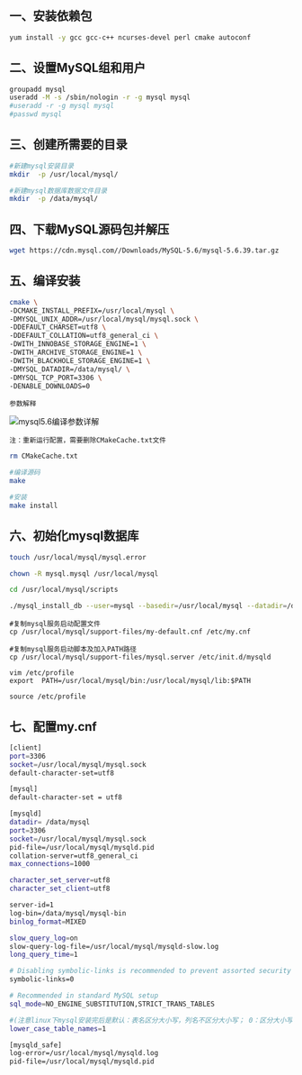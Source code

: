 ## 一、安装依赖包
```bash
yum install -y gcc gcc-c++ ncurses-devel perl cmake autoconf 
```

## 二、设置MySQL组和用户
```bash
groupadd mysql
useradd -M -s /sbin/nologin -r -g mysql mysql    
#useradd -r -g mysql mysql
#passwd mysql
```

## 三、创建所需要的目录
```bash
#新建mysql安装目录
mkdir  -p /usr/local/mysql/

#新建mysql数据库数据文件目录
mkdir  -p /data/mysql/
```

## 四、下载MySQL源码包并解压
```bash
wget https://cdn.mysql.com//Downloads/MySQL-5.6/mysql-5.6.39.tar.gz
```

## 五、编译安装
```bash
cmake \
-DCMAKE_INSTALL_PREFIX=/usr/local/mysql \
-DMYSQL_UNIX_ADDR=/usr/local/mysql/mysql.sock \
-DDEFAULT_CHARSET=utf8 \
-DDEFAULT_COLLATION=utf8_general_ci \
-DWITH_INNOBASE_STORAGE_ENGINE=1 \
-DWITH_ARCHIVE_STORAGE_ENGINE=1 \
-DWITH_BLACKHOLE_STORAGE_ENGINE=1 \
-DMYSQL_DATADIR=/data/mysql/ \
-DMYSQL_TCP_PORT=3306 \
-DENABLE_DOWNLOADS=0
```
    参数解释
 ![mysql5.6编译参数详解](https://github.com/Lancger/opslinux/blob/master/images/mysql5.6-make.png)
    
    注：重新运行配置，需要删除CMakeCache.txt文件

```bash
rm CMakeCache.txt
```
```bash
#编译源码
make

#安装
make install
```
## 六、初始化mysql数据库
```bash
touch /usr/local/mysql/mysql.error

chown -R mysql.mysql /usr/local/mysql

cd /usr/local/mysql/scripts

./mysql_install_db --user=mysql --basedir=/usr/local/mysql --datadir=/data/mysql
```
    #复制mysql服务启动配置文件
    cp /usr/local/mysql/support-files/my-default.cnf /etc/my.cnf
    
    #复制mysql服务启动脚本及加入PATH路径
    cp /usr/local/mysql/support-files/mysql.server /etc/init.d/mysqld 

    vim /etc/profile
    export  PATH=/usr/local/mysql/bin:/usr/local/mysql/lib:$PATH

    source /etc/profile

## 七、配置my.cnf
```bash
[client]
port=3306
socket=/usr/local/mysql/mysql.sock
default-character-set=utf8

[mysql]
default-character-set = utf8

[mysqld]
datadir= /data/mysql
port=3306
socket=/usr/local/mysql/mysql.sock
pid-file=/usr/local/mysql/mysqld.pid
collation-server=utf8_general_ci
max_connections=1000

character_set_server=utf8
character_set_client=utf8

server-id=1
log-bin=/data/mysql/mysql-bin
binlog_format=MIXED

slow_query_log=on
slow-query-log-file=/usr/local/mysql/mysqld-slow.log
long_query_time=1

# Disabling symbolic-links is recommended to prevent assorted security risks
symbolic-links=0

# Recommended in standard MySQL setup
sql_mode=NO_ENGINE_SUBSTITUTION,STRICT_TRANS_TABLES

#(注意linux下mysql安装完后是默认：表名区分大小写，列名不区分大小写； 0：区分大小写，1：不区分大小写)
lower_case_table_names=1

[mysqld_safe]
log-error=/usr/local/mysql/mysqld.log
pid-file=/usr/local/mysql/mysqld.pid
```
